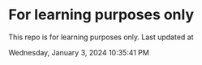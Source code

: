 # For learning purposes only
This repo is for learning purposes only.
Last updated at

Wednesday, January 3, 2024 10:35:41 PM

